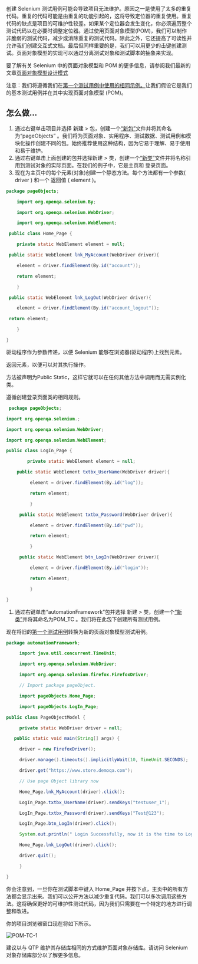 创建 Selenium 测试用例可能会导致项目无法维护。原因之一是使用了太多的重复代码。重复的代码可能是由重复的功能引起的，这将导致定位器的重复使用。重复代码的缺点是项目的可维护性较差。如果某个定位器会发生变化，你必须遍历整个测试代码以在必要时调整定位器。通过使用页面对象模型(POM)，我们可以制作非脆弱的测试代码，减少或消除重复的测试代码。除此之外，它还提高了可读性并允许我们创建交互式文档。最后但同样重要的是，我们可以用更少的击键创建测试。页面对象模型的实现可以通过分离测试对象和测试脚本的抽象来实现。

要了解有关 Selenium 中的页面对象模型和 POM 的更多信息，请参阅我们最新的文章[页面对象模型设计模式](https://www.toolsqa.com/selenium-webdriver/page-object-model/)

注意：我们将遵循我们在[第一个测试用例中使用的相同示例。](https://www.toolsqa.com/selenium-webdriver/run-selenium-test/)让我们假设它是我们的基本测试用例并在其中实现页面对象模型 (POM)。

## 怎么做...

1.   通过右键单击项目并选择 新建 > 包，创建一个[“新包”](https://toolsqa.com/selenium-webdriver/configure-selenium-webdriver-with-eclipse/)文件并将其命名为“pageObjects” 。我们将为页面对象、实用程序、测试数据、测试用例和模块化操作创建不同的包。始终推荐使用这种结构，因为它易于理解、易于使用和易于维护。
2.  通过右键单击上面创建的包并选择新建 > 类，创建一个[“新类”](https://toolsqa.com/selenium-webdriver/configure-selenium-webdriver-with-eclipse/)文件并将名称引用到测试对象的实际页面。在我们的例子中，它是主页和 登录页面。
3.  现在为主页中的每个元素(对象)创建一个静态方法。每个方法都有一个参数( driver ) 和一个 返回值 ( element )。

```java
package pageObjects;

    import org.openqa.selenium.By;

    import org.openqa.selenium.WebDriver;

    import org.openqa.selenium.WebElement;

 public class Home_Page {

    private static WebElement element = null;

 public static WebElement lnk_MyAccount(WebDriver driver){

    element = driver.findElement(By.id("account"));

    return element;

    }

 public static WebElement lnk_LogOut(WebDriver driver){

    element = driver.findElement(By.id("account_logout"));

 return element;

    }

}
```

驱动程序作为参数传递，以便 Selenium 能够在浏览器(驱动程序)上找到元素。

返回元素，以便可以对其执行操作。

方法被声明为Public Static，这样它就可以在任何其他方法中调用而无需实例化类。

遵循创建登录页面类的相同规则。

```java
 package pageObjects;

import org.openqa.selenium.;

import org.openqa.selenium.WebDriver;

import org.openqa.selenium.WebElement;

public class LogIn_Page {

        private static WebElement element = null;

    public static WebElement txtbx_UserName(WebDriver driver){

         element = driver.findElement(By.id("log"));

         return element;

         }

     public static WebElement txtbx_Password(WebDriver driver){

         element = driver.findElement(By.id("pwd"));

         return element;

         }

     public static WebElement btn_LogIn(WebDriver driver){

         element = driver.findElement(By.id("login"));

         return element;

         }

}
```

1.  通过右键单击“automationFramework”包并选择 新建 > 类，创建一个[“新类”](https://toolsqa.com/selenium-webdriver/configure-selenium-webdriver-with-eclipse/)并将其命名为POM_TC 。我们将在此包下创建所有测试用例。

现在将旧的[第一个测试用例](https://www.toolsqa.com/selenium-webdriver/run-selenium-test/)转换为新的页面对象模型测试用例。

```java
package automationFramework;

     import java.util.concurrent.TimeUnit;

     import org.openqa.selenium.WebDriver;

     import org.openqa.selenium.firefox.FirefoxDriver;

     // Import package pageObject.

     import pageObjects.Home_Page;

     import pageObjects.LogIn_Page;

public class PageObjectModel {

     private static WebDriver driver = null;

   public static void main(String[] args) {

     driver = new FirefoxDriver();

     driver.manage().timeouts().implicitlyWait(10, TimeUnit.SECONDS);

     driver.get("https://www.store.demoqa.com");

     // Use page Object library now

     Home_Page.lnk_MyAccount(driver).click();

     LogIn_Page.txtbx_UserName(driver).sendKeys("testuser_1");

     LogIn_Page.txtbx_Password(driver).sendKeys("Test@123");

     LogIn_Page.btn_LogIn(driver).click();

     System.out.println(" Login Successfully, now it is the time to Log Off buddy.")

     Home_Page.lnk_LogOut(driver).click(); 

     driver.quit();

     }

}
```

你会注意到，一旦你在测试脚本中键入 Home_Page 并按下点，主页中的所有方法都会显示出来。我们可以公开方法以减少重复代码。我们可以多次调用这些方法。这将确保更好的可维护性测试代码，因为我们只需要在一个特定的地方进行调整和改进。

你的项目浏览器窗口现在将如下所示。

![POM-TC-1](https://www.toolsqa.com/gallery/selnium%20webdriver/1.POM-TC-1.png)

建议以与 QTP 维护其存储库相同的方式维护页面对象存储库。请访问 Selenium 对象存储库部分以了解更多信息。